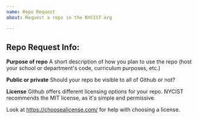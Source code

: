```yaml
---
name: Repo Request
about: Request a repo in the NYCIST org

---
```


## Repo Request Info:

**Purpose of repo**
A short description of how you plan to use the repo (host your school or department's code, curriculum purposes, etc.)

**Public or private**
Should your repo be visible to all of Github or not?

**License**
Github offers different licensing options for your repo. NYCIST recommends the MIT license, as it's simple and permissive.

Look at https://choosealicense.com/ for help with choosing a license.